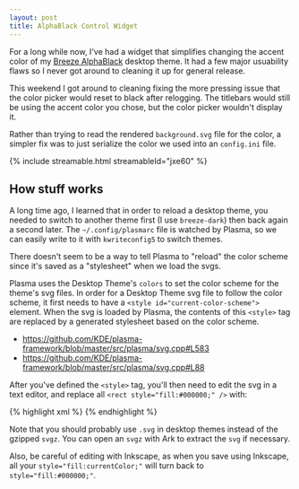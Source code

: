 ```yaml
---
layout: post
title: AlphaBlack Control Widget
---
```


For a long while now, I've had a widget that simplifies changing the accent color of my [Breeze AlphaBlack](https://store.kde.org/p/1084931/) desktop theme. It had a few major usuability flaws so I never got around to cleaning it up for general release.

This weekend I got around to cleaning fixing the more pressing issue that the color picker would reset to black after relogging. The titlebars would still be using the accent color you chose, but the color picker wouldn't display it.

Rather than trying to read the rendered `background.svg` file for the color, a simpler fix was to just serialize the color we used into an `config.ini` file.

{% include streamable.html streamableId="jxe60" %}

## How stuff works

A long time ago, I learned that in order to reload a desktop theme, you needed to switch to another theme first (I use `breeze-dark`) then back again a second later. The `~/.config/plasmarc` file is watched by Plasma, so we can easily write to it with `kwriteconfig5` to switch themes.

There doesn't seem to be a way to tell Plasma to "reload" the color scheme since it's saved as a "stylesheet" when we load the svgs.

Plasma uses the Desktop Theme's `colors` to set the color scheme for the theme's svg files. In order for a Desktop Theme svg file to follow the color scheme, it first needs to have a `<style id="current-color-scheme">` element. When the svg is loaded by Plasma, the contents of this `<style>` tag are replaced by a generated stylesheet based on the color scheme.

* https://github.com/KDE/plasma-framework/blob/master/src/plasma/svg.cpp#L583
* https://github.com/KDE/plasma-framework/blob/master/src/plasma/svg.cpp#L88

After you've defined the `<style>` tag, you'll then need to edit the svg in a text editor, and replace all `<rect style="fill:#000000;" />` with:

{% highlight xml %}
<rect class="ColorScheme-Background" style="fill:currentColor;" />
{% endhighlight %}

Note that you should probably use `.svg` in desktop themes instead of the gzipped `svgz`. You can open an `svgz` with Ark to extract the `svg` if necessary.

Also, be careful of editing with Inkscape, as when you save using Inkscape, all your `style="fill:currentColor;"` will turn back to `style="fill:#000000;"`.
